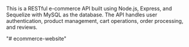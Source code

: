 This is a RESTful e-commerce API built using Node.js, Express, and Sequelize with MySQL as the database. The API handles user authentication, product management, cart operations, order processing, and reviews.

"# ecommerce-website" 
